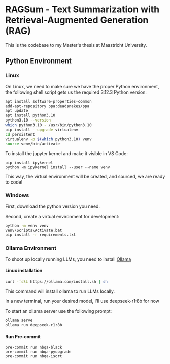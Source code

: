 # RAGSum - Text Summarization with Retrieval-Augmented Generation (RAG)

This is the codebase to my Master's thesis at Maastricht University.

## Python Environment

### Linux

On Linux, we need to make sure we have the proper Python environment, the following shell script gets us the required 3.12.3 Python version:

```sh
apt install software-properties-common
add-apt-repository ppa:deadsnakes/ppa 
apt update
apt install python3.10
python3.10 --version 
which python3.10 - /usr/bin/python3.10
pip install --upgrade virtualenv
cd persistent
virtualenv -p $(which python3.10) venv
source venv/bin/activate 
```

To install the jupyter kernel and make it visible in VS Code:

```
pip install ipykernel
python -m ipykernel install --user --name venv
```

This way, the virtual environment will be created, and sourced, we are ready to code!

### Windows

First, download the python version you need.

Second, create a virtual environment for development:

```sh
python -m venv venv
venv\Scripts\Activate.bat
pip install -r requirements.txt
```

### Ollama Environment

To shoot up locally running LLMs, you need to install [Ollama](https://ollama.com/download)

#### Linux installation

```sh
curl -fsSL https://ollama.com/install.sh | sh
```

This command will install ollama to run LLMs locally.

In a new terminal, run your desired model, I'll use deepseek-r1:8b for now

To start an ollama server use the following prompt:


```sh
ollama serve
ollama run deepseek-r1:8b
```

#### Run Pre-commit

```
pre-commit run nbqa-black
pre-commit run nbqa-pyupgrade
pre-commit run nbqa-isort
```